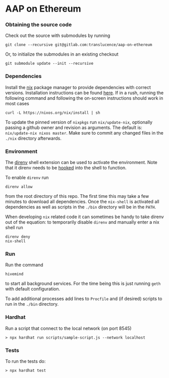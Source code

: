 # AAP on Ethereum

### Obtaining the source code
Check out the source with submodules by running

    git clone --recursive git@gitlab.com:translucence/aap-on-ethereum

Or, to initialize the submodules in an existing checkout

    git submodule update --init --recursive

### Dependencies
Install the [nix](https://nixos.org) package manager to provide dependencies with
correct versions. Installation instructions can be found [here](https://nixos.org/download.html).
If in a rush, running the following command and following the on-screen instructions should
work in most cases

    curl -L https://nixos.org/nix/install | sh

To update the pinned version of `nixpkgs` run `nix/update-nix`, optionally passing a github owner and
revision as arguments. The default is: `nix/update-nix nixos master`. Make sure to commit any changed
files in the `./nix` directory afterwards.

### Environment
The [direnv](https://direnv.net/) shell extension can be used to activate the environment.
Note that it direnv needs to be [hooked](https://direnv.net/docs/hook.html) into the shell to function.

To enable `direnv` run

    direnv allow

from the root directory of this repo. The first time this may take a few minutes to download all dependencies.
Once the `nix-shell` is activated all dependencies as well as scripts in the `./bin` directory will be in the
`PATH`.

When developing `nix` related code it can sometimes be handy to take direnv out of the equation: to
temporarily disable `direnv` and manually enter a nix shell run

    direnv deny
    nix-shell

### Run
Run the command

    hivemind

to start all background services. For the time being this is just running `geth` with default configuration.

To add additional processes add lines to `Procfile` and (if desired) scripts to run in the `./bin` directory.

### Hardhat

Run a script that connect to the local network (on port 8545)

```
> npx hardhat run scripts/sample-script.js --network localhost
```

### Tests

To run the tests do:

```
> npx hardhat test
```

